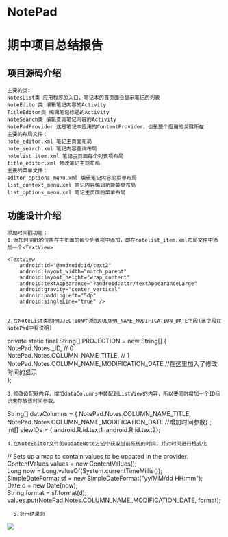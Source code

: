 # NotePad
期中项目总结报告
=====
项目源码介绍
-----
    主要的类:  
    NotesList类 应用程序的入口，笔记本的首页面会显示笔记的列表  
    NoteEditor类 编辑笔记内容的Activity   
    TitleEditor类 编辑笔记标题的Activity  
    NoteSearch类 编辑查询笔记内容的Activity  
    NotePadProvider 这是笔记本应用的ContentProvider，也是整个应用的关键所在  
    主要的布局文件：  
    note_editor.xml 笔记主页面布局  
    note_search.xml 笔记内容查询布局  
    notelist_item.xml 笔记主页面每个列表项布局  
    title_editor.xml 修改笔记主题布局 
    主要的菜单文件： 
    editor_options_menu.xml 编辑笔记内容的菜单布局 
    list_context_menu.xml 笔记内容编辑功能菜单布局 
    list_options_menu.xml 笔记主页面的菜单布局 
功能设计介绍
-----
    添加时间戳功能：
    1.添加时间戳的位置在主页面的每个列表项中添加，即在notelist_item.xml布局文件中添加一个<TextView>
     
    <TextView  
        android:id="@android:id/text2"  
        android:layout_width="match_parent"  
        android:layout_height="wrap_content"  
        android:textAppearance="?android:attr/textAppearanceLarge"  
        android:gravity="center_vertical"  
        android:paddingLeft="5dp"  
        android:singleLine="true" />  
    
        
    2.在NoteList类的PROJECTION中添加COLUMN_NAME_MODIFICATION_DATE字段(该字段在NotePad中有说明)
    
   private static final String[] PROJECTION = new String[] {  
            NotePad.Notes._ID, // 0  
            NotePad.Notes.COLUMN_NAME_TITLE, // 1  
            NotePad.Notes.COLUMN_NAME_MODIFICATION_DATE,//在这里加入了修改时间的显示  
    };  
   
    
    3.修改适配器内容，增加dataColumns中装配到ListView的内容，所以要同时增加一个ID标识来存放该时间参数。
      
  String[] dataColumns = { NotePad.Notes.COLUMN_NAME_TITLE,  
        NotePad.Notes.COLUMN_NAME_MODIFICATION_DATE //增加时间参数} ;  
  int[] viewIDs = { android.R.id.text1 ,android.R.id.text2};  
  
    4.在NoteEditor文件的updateNote方法中获取当前系统的时间，并对时间进行格式化
    
   // Sets up a map to contain values to be updated in the provider.   
      ContentValues values = new ContentValues();  
        Long now = Long.valueOf(System.currentTimeMillis());  
        SimpleDateFormat sf = new SimpleDateFormat("yy/MM/dd HH:mm");  
        Date d = new Date(now);  
        String format = sf.format(d);  
        values.put(NotePad.Notes.COLUMN_NAME_MODIFICATION_DATE, format);  
        
      5.显示结果为 
      
   ![](https://github.com/Joy-Zhang561/NotePad-master/row/master/Picture/1.1.png)
  
